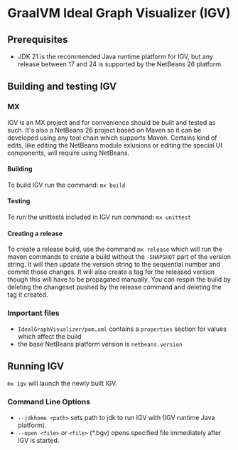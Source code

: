 # GraalVM Ideal Graph Visualizer (IGV)

## Prerequisites

- JDK 21 is the recommended Java runtime platform for IGV, but any release between 17 and 24 is
  supported by the NetBeans 26 platform.

## Building and testing IGV

### MX

IGV is an MX project and for convenience should be built and tested as such.  It's also a NetBeans
26 project based on Maven so it can be developed using any tool chain which supports Maven.
Certains kind of edits, like editing the NetBeans module exlusions or editing the special UI
components, will require using NetBeans.

#### Building

To build IGV run the command:
`mx build`

#### Testing

To run the unittests included in IGV run command:
`mx unittest`

#### Creating a release

To create a release build, use the command `mx release` which will run the maven commands to create
a build without the `-SNAPSHOT` part of the version string.  It will then update the version string
to the sequential number and commit those changes.  It will also create a tag for the released
version though this will have to be propagated manually.  You can respin the build by deleting the
changeset pushed by the release command and deleting the tag it created.

### Important files

 - `IdealGraphVisualizer/pom.xml` contains a `properties` section for values which affect the build
  - the base NetBeans platform version is `netbeans.version`

## Running IGV

`mx igv` will launch the newly built IGV.

### Command Line Options
- `--jdkhome <path>` sets path to jdk to run IGV with (IGV runtime Java platform).
- `--open <file>` or `<file>` (*.bgv) opens specified file immediately after IGV is started.
